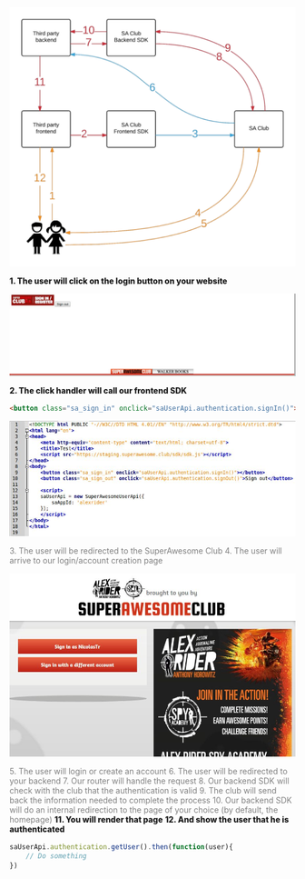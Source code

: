 ![](https://raw.githubusercontent.com/SuperAwesomeLTD/sa-club-documentation/develop/docs/img/login-flow.png "User login flow")

<span style="font-weight: 800;">1. The user will click on the login button on your website</span>

![](https://raw.githubusercontent.com/SuperAwesomeLTD/sa-club-documentation/develop/docs/img/login-button.png "Login button")

<span style="font-weight: 800;">2. The click handler will call our frontend SDK</span>

```html
<button class="sa_sign_in" onclick="saUserApi.authentication.signIn()"></button>
```

![](https://raw.githubusercontent.com/SuperAwesomeLTD/sa-club-documentation/develop/docs/img/login-code.png "Frontend code example")

<span style="color: gray;">3. The user will be redirected to the SuperAwesome Club</span>
<span style="color: gray;">4. The user will arrive to our login/account creation page</span>

![](https://raw.githubusercontent.com/SuperAwesomeLTD/sa-club-documentation/develop/docs/img/club-login-page.png "Redirection Login Page Example")

<span style="color: gray;">5. The user will login or create an account</span>
<span style="color: gray;">6. The user will be redirected to your backend</span>
<span style="color: gray;">7. Our router will handle the request</span>
<span style="color: gray;">8. Our backend SDK will check with the club that the authentication is valid</span>
<span style="color: gray;">9. The club will send back the information needed to complete the process</span>
<span style="color: gray;">10. Our backend SDK will do an internal redirection to the page of your choice (by default, the homepage)</span>
<span style="font-weight: 800;">11. You will render that page</span>
<span style="font-weight: 800;">12. And show the user that he is authenticated</span>

```javascript
saUserApi.authentication.getUser().then(function(user){ 
    // Do something
})
```
